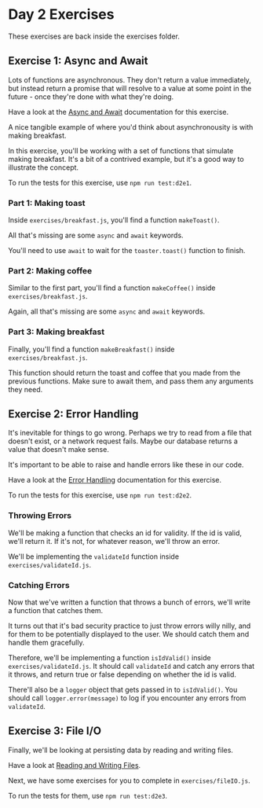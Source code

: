 # Day 2 Exercises

These exercises are back inside the exercises folder.

## Exercise 1: Async and Await

Lots of functions are asynchronous. They don't return a value immediately, but
instead return a promise that will resolve to a value at some point in the
future - once they're done with what they're doing.

Have a look at the
[Async and Await](https://tech-docs.corndel.com/js/async-await.html)
documentation for this exercise.

A nice tangible example of where you'd think about asynchronousity is with
making breakfast.

In this exercise, you'll be working with a set of functions that simulate making
breakfast. It's a bit of a contrived example, but it's a good way to illustrate
the concept.

To run the tests for this exercise, use `npm run test:d2e1`.

### Part 1: Making toast

Inside `exercises/breakfast.js`, you'll find a function `makeToast()`.

All that's missing are some `async` and `await` keywords.

You'll need to use `await` to wait for the `toaster.toast()` function to finish.

### Part 2: Making coffee

Similar to the first part, you'll find a function `makeCoffee()` inside
`exercises/breakfast.js`.

Again, all that's missing are some `async` and `await` keywords.

### Part 3: Making breakfast

Finally, you'll find a function `makeBreakfast()` inside
`exercises/breakfast.js`.

This function should return the toast and coffee that you made from the previous
functions. Make sure to await them, and pass them any arguments they need.

## Exercise 2: Error Handling

It's inevitable for things to go wrong. Perhaps we try to read from a file that
doesn't exist, or a network request fails. Maybe our database returns a value
that doesn't make sense.

It's important to be able to raise and handle errors like these in our code.

Have a look at the
[Error Handling](https://tech-docs.corndel.com/js/handling-errors.html)
documentation for this exercise.

To run the tests for this exercise, use `npm run test:d2e2`.

### Throwing Errors

We'll be making a function that checks an id for validity. If the id is valid,
we'll return it. If it's not, for whatever reason, we'll throw an error.

We'll be implementing the `validateId` function inside
`exercises/validateId.js`.

### Catching Errors

Now that we've written a function that throws a bunch of errors, we'll write a
function that catches them.

It turns out that it's bad security practice to just throw errors willy nilly,
and for them to be potentially displayed to the user. We should catch them and
handle them gracefully.

Therefore, we'll be implementing a function `isIdValid()` inside
`exercises/validateId.js`. It should call `validateId` and catch any errors that
it throws, and return true or false depending on whether the id is valid.

There'll also be a `logger` object that gets passed in to `isIdValid()`. You
should call `logger.error(message)` to log if you encounter any errors from
`validateId`.

## Exercise 3: File I/O

Finally, we'll be looking at persisting data by reading and writing files.

Have a look at
[Reading and Writing Files](https://tech-docs.corndel.com/js/reading-and-writing-files.html).

Next, we have some exercises for you to complete in `exercises/fileIO.js`.

To run the tests for them, use `npm run test:d2e3`.
